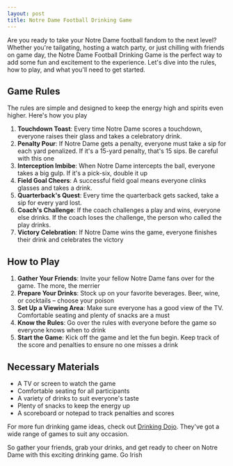 ```yaml
---
layout: post
title: Notre Dame Football Drinking Game
---
```



Are you ready to take your Notre Dame football fandom to the next level? Whether you're tailgating, hosting a watch party, or just chilling with friends on game day, the Notre Dame Football Drinking Game is the perfect way to add some fun and excitement to the experience. Let's dive into the rules, how to play, and what you'll need to get started.

## Game Rules

The rules are simple and designed to keep the energy high and spirits even higher. Here's how you play

1. **Touchdown Toast**: Every time Notre Dame scores a touchdown, everyone raises their glass and takes a celebratory drink.
2. **Penalty Pour**: If Notre Dame gets a penalty, everyone must take a sip for each yard penalized. If it's a 15-yard penalty, that's 15 sips. Be careful with this one
3. **Interception Imbibe**: When Notre Dame intercepts the ball, everyone takes a big gulp. If it's a pick-six, double it up
4. **Field Goal Cheers**: A successful field goal means everyone clinks glasses and takes a drink.
5. **Quarterback's Quest**: Every time the quarterback gets sacked, take a sip for every yard lost.
6. **Coach's Challenge**: If the coach challenges a play and wins, everyone else drinks. If the coach loses the challenge, the person who called the play drinks.
7. **Victory Celebration**: If Notre Dame wins the game, everyone finishes their drink and celebrates the victory

## How to Play

1. **Gather Your Friends**: Invite your fellow Notre Dame fans over for the game. The more, the merrier
2. **Prepare Your Drinks**: Stock up on your favorite beverages. Beer, wine, or cocktails – choose your poison
3. **Set Up a Viewing Area**: Make sure everyone has a good view of the TV. Comfortable seating and plenty of snacks are a must
4. **Know the Rules**: Go over the rules with everyone before the game so everyone knows when to drink
5. **Start the Game**: Kick off the game and let the fun begin. Keep track of the score and penalties to ensure no one misses a drink

## Necessary Materials

- A TV or screen to watch the game
- Comfortable seating for all participants
- A variety of drinks to suit everyone's taste
- Plenty of snacks to keep the energy up
- A scoreboard or notepad to track penalties and scores

For more fun drinking game ideas, check out [Drinking Dojo](https://drinkingdojo.com/). They've got a wide range of games to suit any occasion.

So gather your friends, grab your drinks, and get ready to cheer on Notre Dame with this exciting drinking game. Go Irish